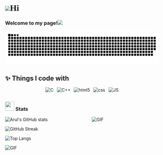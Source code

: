 <h1 style="font-family:cursive"><img src="https://c.tenor.com/xSI1Z0OAJQYAAAAi/smiling-face-with-halo-joypixels.gif" width="30"/>Hi</h1>
<h3>Welcome to my page!<img src="https://c.tenor.com/yIG048LQlNgAAAAj/smile-kelvin.gif" width="60"/></h3>
<img alt="contribution" src="https://github.com/Aruln3/Aruln3/blob/main/github-contribution-grid-snake.svg" />

## ✨ Things I code with

<p style="text-align:center";>
    <img alt="C" src="https://cdn.icon-icons.com/icons2/2415/PNG/128/c_original_logo_icon_146611.png" width=30px height=30px style="
    padding-bottom: 5px;" />&ensp;
    <img alt="C++" src="https://openhistogram.io/wp-content/uploads/images/c-plus-plus-logo.svg" width="33px" height="32px" style="
    padding-bottom: 7px;">&ensp;
    <img alt="html5" src="https://cdn.icon-icons.com/icons2/2415/PNG/128/html_original_logo_icon_146477.png" width=31px height=32px />&ensp;
    <img alt="css" src="https://cdn.icon-icons.com/icons2/2415/PNG/128/css_original_logo_icon_146575.png" width=31px height=32px />&ensp;
    <img alt="JS" src="https://cdn.icon-icons.com/icons2/2108/PNG/128/javascript_icon_130900.png" width=30px height=31px /> 
  </p>

  
 ### <img src="https://c.tenor.com/T-pW4c5b4y0AAAAi/gofourward-webdesign.gif" width="30" height="30"/> Stats 
    
<img align="right" height="30" alt="GIF" src="https://c.tenor.com/scJmHcoziLYAAAAi/kelvin-working-from-home.gif" width="220px" height="250px"/>

![Arul's GitHub stats](https://github-readme-stats.vercel.app/api?username=Aruln3&show_icons=true&theme=radical)

![GitHub Streak](https://github-readme-streak-stats.herokuapp.com/?user=Aruln3&theme=radical)

![Top Langs](https://github-readme-stats.vercel.app/api/top-langs/?username=Aruln3&layout=compact&theme=omni&langs_count=4)

<img  alt="GIF" src="https://c.tenor.com/iYg4CO19cHEAAAAj/cat-meow.gif" width="50px" height="50px" />
